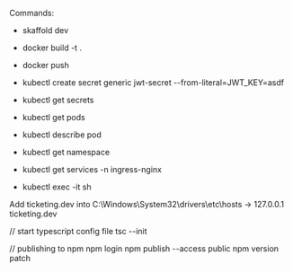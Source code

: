 Commands:

- skaffold dev

- docker build -t <container name> .
- docker push <container name>

- kubectl create secret generic jwt-secret --from-literal=JWT_KEY=asdf
- kubectl get secrets
- kubectl get pods
- kubectl describe pod <pod name>
- kubectl get namespace
- kubectl get services -n ingress-nginx
- kubectl exec -it <pod name> sh

Add ticketing.dev into C:\Windows\System32\drivers\etc\hosts -> 127.0.0.1 ticketing.dev

// start typescript config file
tsc --init

// publishing to npm
npm login
npm publish --access public
npm version patch
